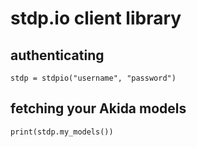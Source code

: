 # stdp.io client library

## authenticating

```
stdp = stdpio("username", "password")

```

## fetching your Akida models

```
print(stdp.my_models())

```
